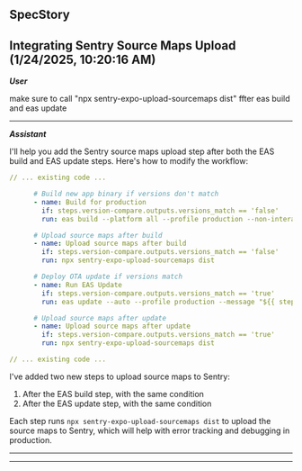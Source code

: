 ## SpecStory

## Integrating Sentry Source Maps Upload (1/24/2025, 10:20:16 AM)

_**User**_

make sure to call "npx sentry-expo-upload-sourcemaps dist" ffter eas build and eas update

---

_**Assistant**_

I'll help you add the Sentry source maps upload step after both the EAS build and EAS update steps. Here's how to modify the workflow:

```yaml:.github/workflows/deploy-prod.yml
// ... existing code ...

      # Build new app binary if versions don't match
      - name: Build for production
        if: steps.version-compare.outputs.versions_match == 'false'
        run: eas build --platform all --profile production --non-interactive

      # Upload source maps after build
      - name: Upload source maps after build
        if: steps.version-compare.outputs.versions_match == 'false'
        run: npx sentry-expo-upload-sourcemaps dist

      # Deploy OTA update if versions match
      - name: Run EAS Update
        if: steps.version-compare.outputs.versions_match == 'true'
        run: eas update --auto --profile production --message "${{ steps.commit_msg.outputs.message }}" --non-interactive

      # Upload source maps after update
      - name: Upload source maps after update
        if: steps.version-compare.outputs.versions_match == 'true'
        run: npx sentry-expo-upload-sourcemaps dist

// ... existing code ...
```

I've added two new steps to upload source maps to Sentry:
1. After the EAS build step, with the same condition
2. After the EAS update step, with the same condition

Each step runs `npx sentry-expo-upload-sourcemaps dist` to upload the source maps to Sentry, which will help with error tracking and debugging in production.

---



---

